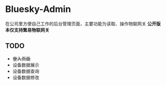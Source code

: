 # Bluesky-Admin

在公司里方便自己工作的后台管理页面，主要功能为读取、操作物联网关
**公开版本仅支持繁易物联网关**

## TODO

- ~~登入页面~~
- 设备数据展示
- 设备数据查询
- 设备数据修改
